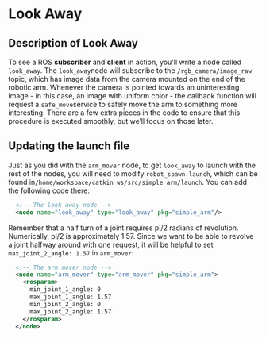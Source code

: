 # Look Away

## Description of Look Away

To see a ROS **subscriber** and **client** in action, you'll write a node called `look_away`. The `look_away`node will subscribe to the `/rgb_camera/image_raw` topic, which has image data from the camera mounted on the end of the robotic arm. Whenever the camera is pointed towards an uninteresting image - in this case, an image with uniform color - the callback function will request a `safe_move`service to safely move the arm to something more interesting. There are a few extra pieces in the code to ensure that this procedure is executed smoothly, but we’ll focus on those later.

## Updating the launch file

Just as you did with the `arm_mover` node, to get `look_away` to launch with the rest of the nodes, you will need to modify `robot_spawn.launch`, which can be found in`/home/workspace/catkin_ws/src/simple_arm/launch`. You can add the following code there:

```xml
  <!-- The look away node -->
  <node name="look_away" type="look_away" pkg="simple_arm"/>
```

Remember that a half turn of a joint requires pi/2 radians of revolution. Numerically, pi/2 is approximately 1.57. Since we want to be able to revolve a joint halfway around with one request, it will be helpful to set `max_joint_2_angle: 1.57` in `arm_mover`:

```xml
  <!-- The arm mover node -->
  <node name="arm_mover" type="arm_mover" pkg="simple_arm">
    <rosparam>
      min_joint_1_angle: 0
      max_joint_1_angle: 1.57
      min_joint_2_angle: 0
      max_joint_2_angle: 1.57
    </rosparam>
  </node>
```



